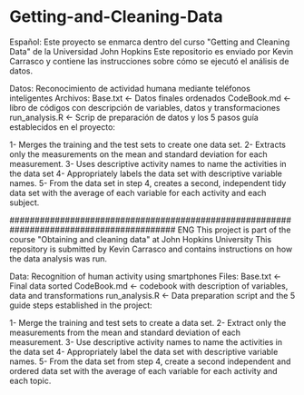# Getting-and-Cleaning-Data
Español:
Este proyecto se enmarca dentro del curso "Getting and Cleaning Data" de la Universidad John Hopkins
Este repositorio es enviado por Kevin Carrasco y contiene las instrucciones sobre cómo se ejecutó el análisis de datos.

Datos:
Reconocimiento de actividad humana mediante teléfonos inteligentes
Archivos:
Base.txt <- Datos finales ordenados
CodeBook.md <- libro de códigos con descripción de variables, datos y transformaciones
run_analysis.R <- Scrip de preparación de datos y los 5 pasos guía establecidos en el proyecto:

1- Merges the training and the test sets to create one data set.
2- Extracts only the measurements on the mean and standard deviation for each measurement.
3- Uses descriptive activity names to name the activities in the data set
4- Appropriately labels the data set with descriptive variable names.
5- From the data set in step 4, creates a second, independent tidy data set with the average of each variable for each activity and each subject.

#########################################################################################
ENG
This project is part of the course "Obtaining and cleaning data" at John Hopkins University
This repository is submitted by Kevin Carrasco and contains instructions on how the data analysis was run.

Data:
Recognition of human activity using smartphones
Files:
Base.txt <- Final data sorted
CodeBook.md <- codebook with description of variables, data and transformations
run_analysis.R <- Data preparation script and the 5 guide steps established in the project:

1- Merge the training and test sets to create a data set.
2- Extract only the measurements from the mean and standard deviation of each measurement.
3- Use descriptive activity names to name the activities in the data set
4- Appropriately label the data set with descriptive variable names.
5- From the data set from step 4, create a second independent and ordered data set with the average of each variable for each activity and each topic.
